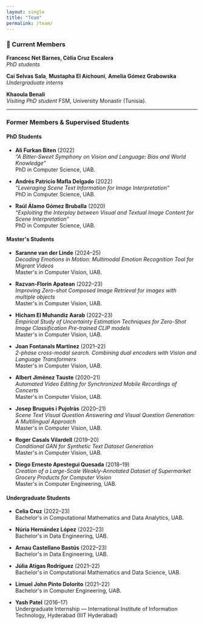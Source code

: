 ```yaml
---
layout: single
title: "Team"
permalink: /team/
---
```


### 🌱 Current Members

**Francesc Net Barnes, Cèlia Cruz Escalera**  
_PhD students_

**Cai Selvas Sala**, **Mustapha El Aichouni**, **Amelia Gómez Grabowska**  
_Undergraduate interns_

**Khaoula Benali**   
_Visiting PhD student_ FSM, University Monastir (Tunisia).

---

### Former Members & Supervised Students

#### PhD Students

- **Ali Furkan Biten** (2022)  
  _“A Bitter-Sweet Symphony on Vision and Language: Bias and World Knowledge”_  
  PhD in Computer Science, UAB.

- **Andrés Patricio Mafla Delgado** (2022)  
  _“Leveraging Scene Text Information for Image Interpretation”_  
  PhD in Computer Science, UAB.

- **Raúl Álamo Gómez Bruballa** (2020)  
  _“Exploiting the Interplay between Visual and Textual Image Content for Scene Interpretation”_  
  PhD in Computer Science, UAB.

#### Master's Students

- **Saranne van der Linde** (2024–25)  
  _Decoding Emotions in Motion: Multimodal Emotion Recognition Tool for Migrant Videos_  
  Master's in Computer Vision, UAB.

- **Razvan-Florin Apatean** (2022–23)  
  _Improving Zero-shot Composed Image Retrieval for images with multiple objects_  
  Master's in Computer Vision, UAB.

- **Hicham El Muhandiz Aarab** (2022–23)  
  _Empirical Study of Uncertainty Estimation Techniques for Zero-Shot Image Classification Pre-trained CLIP models_  
  Master's in Computer Vision, UAB.

- **Joan Fontanals Martínez** (2021–22)  
  _2-phase cross-modal search. Combining dual encoders with Vision and Language Transformers_  
  Master's in Computer Vision, UAB.

- **Albert Jiménez Tauste** (2020–21)  
  _Automated Video Editing for Synchronized Mobile Recordings of Concerts_  
  Master's in Computer Vision, UAB.

- **Josep Brugués i Pujolràs** (2020–21)  
  _Scene Text Visual Question Answering and Visual Question Generation: A Multilingual Approach_  
  Master's in Computer Vision, UAB.

- **Roger Casals Vilardell** (2019–20)  
  _Conditional GAN for Synthetic Text Dataset Generation_  
  Master's in Computer Vision, UAB.

- **Diego Ernesto Apestegui Quesada** (2018–19)  
  _Creation of a Large-Scale Weakly-Annotated Dataset of Supermarket Grocery Products for Computer Vision_  
  Master's in Computer Engineering, UAB.

#### Undergraduate Students

- **Celia Cruz** (2022–23)  
  Bachelor's in Computational Mathematics and Data Analytics, UAB.

- **Núria Hernández López** (2022–23)  
  Bachelor's in Data Engineering, UAB.

- **Arnau Castellano Bastús** (2022–23)  
  Bachelor's in Data Engineering, UAB.

- **Júlia Atigas Rodríguez** (2021–22)  
  Bachelor's in Computational Mathematics and Data Science, UAB.

- **Limuel John Pinto Dolorito** (2021–22)  
  Bachelor's in Computer Engineering, UAB.

- **Yash Patel** (2016–17)  
  Undergraduate Internship — International Institute of Information Technology, Hyderabad (IIIT Hyderabad)
